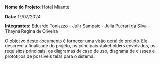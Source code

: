 **Nome do Projeto:**  Hotel Mirante

**Data:** 12/07/2024

**Integrantes:** Eduardo Toniazzo - Julia Sampaio - Julia Puerari da Silva - Thayná Regina de Oliveira

O objetivo deste documento é fornecer uma visão geral do projeto. Ele descreve a finalidade do projeto, os principais stakeholders envolvidos, os requisitos principais, os diagramas de caso de uso, diagrama de classes e protótipos de possíveis telas para o sistema.